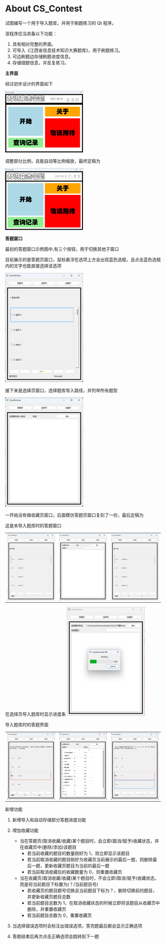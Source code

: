 # About CS_Contest
试图编写一个用于导入题库，并用于刷题练习的 Qt 程序。

该程序应当具备以下功能：
1. 具有相对完整的界面。
2. 可导入《江西省信息技术知识大赛题库》，用于刷题练习。
3. 可边刷题边存储刷题进度信息。
4. 存储错题信息，并反复练习。

**主界面**

经过初步设计的界面如下

<img src="https://github.com/azh-1415926/CS_Contest/blob/main/image/CS_Contest_01.png " alt="CS_Contest_01.png" width="50%" height="50%">

调整部分比例，且能自动等比例缩放，最终定稿为

<img src="https://github.com/azh-1415926/CS_Contest/blob/main/image/CS_Contest.png" alt="CS_Contest.png" width="50%" height="50%">

**答题窗口**

最初的答题窗口示例图中,有三个按钮，用于切换其他子窗口

目前展示的是答题页窗口，鼠标悬浮在选项上方会出现蓝色选框，且点击蓝色选框内的文字也能直接选择该选项

<img src="https://github.com/azh-1415926/CS_Contest/blob/main/image/StartWindow_QuestionPage_01.png" alt="StartWindow_QuestionPage_01.png" width="50%" height="50%">

接下来是选择页窗口，选择题库导入路径，并列举所有题型

<img src="https://github.com/azh-1415926/CS_Contest/blob/main/image/StartWindow_SelectPage_01.png" alt="StartWindow_SelectPage_01.png" width="50%" height="50%">

一开始没有做收藏页窗口，后面模仿答题页窗口复刻了一份，最后定稿为

这是未导入题库时的答题窗口
<table>
<tr>
<td><img src="https://github.com/azh-1415926/CS_Contest/blob/main/image/StartWindow_QuestionPage_NoQuestion.png" alt="StartWindow_QuestionPage_NoQuestion.png" border=0></td>
<td><img src="https://github.com/azh-1415926/CS_Contest/blob/main/image/StartWindow_SelectPage_NoLoading.png" alt="StartWindow_SelectPage_NoLoading.png" border=0></td>
<td><img src="https://github.com/azh-1415926/CS_Contest/blob/main/image/StartWindow_CollectionPage_NoQuestion.png" alt="StartWindow_CollectionPage_NoQuestion.png" border=0></td>
</tr>
</table>
在选择页导入题库时显示进度条

<img src="https://github.com/azh-1415926/CS_Contest/blob/main/image/StartWindow_SelectPage_Loading.png" alt="StartWindow_SelectPage_Loading.png" width="50%" height="50%">

导入题库时的答题界面
<table>
<tr>
<td><img src="https://github.com/azh-1415926/CS_Contest/blob/main/image/StartWindow_QuestionPage.png" alt="StartWindow_QuestionPage.png" border=0></td>
<td><img src="https://github.com/azh-1415926/CS_Contest/blob/main/image/StartWindow_SelectPage.png" alt="StartWindow_SelectPage.png" border=0></td>
<td><img src="https://github.com/azh-1415926/CS_Contest/blob/main/image/StartWindow_CollectionPage.png" alt="StartWindow_CollectionPage.png" border=0></td>
</tr>
</table>
新增功能

1. 新增导入和自动存储部分答题进度功能
2. 增加收藏功能

    * 当在答题页(取消收藏/收藏)某个题目时，会立即(取消/赋予)收藏状态，并在收藏页中(删除/添加)该题目
        * 若当前收藏的题目的数量刚好为 1，则立即显示该题目
        * 若当前取消收藏的题目刚好为收藏页当前展示的最后一题，则删除最后一题，更新收藏页题目为当前的最后一题
        * 若当前取消收藏后的收藏数量为 0，则重置收藏页
    * 当在收藏页(取消收藏/收藏)某个题目时，不会立即(取消/赋予)收藏状态，而是将当前题目下标置为(？/当前题目号)
        * 若收藏页的题目题号切换且当前题目下标为？，删除切换前的题目，并更新收藏页题目总数
        * 若当前题目总数为 1，在取消收藏状态的时候立即将该题目从收藏页中删除，并重置收藏页
        * 若当前题目总数为 0，重置收藏页
3. 当选择错误选项时会标注出错误选项，答完题最后都会显示正确选项
4. 答题结束后再次点击正确选项会跳转到下一题
